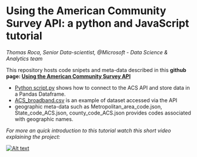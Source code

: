 # Using the American Community Survey API: a python and JavaScript tutorial

*Thomas Roca, Senior Data-scientist, @Microsoft - Data Science & Analytics team*

This repository hosts code snipets and meta-data described in this **github page: [Using the American Community Survey API](https://thomasroca.github.io/American-Community-Survey-Project)**

- [Python script.py](https://github.com/ThomasRoca/American-Community-Survey-Project/blob/master/Python%20script.py) shows how to connect to the ACS API and store data in a Pandas Dataframe.
- [ACS_broadband.csv](https://github.com/ThomasRoca/American-Community-Survey-Project/blob/master/ACS_broadband.csv) is an example of dataset accessed via the API
- geographic meta-data such as Metropolitan_area_code.json, State_code_ACS.json, county_code_ACS.json provides codes associated with geographic names.

*For more an quick introduction to this tutorial watch this short video explaining the project:*


[![Alt text](https://img.youtube.com/vi/f-3SnPA6IHo/0.jpg)](https://www.youtube.com/watch?v=f-3SnPA6IHo)
